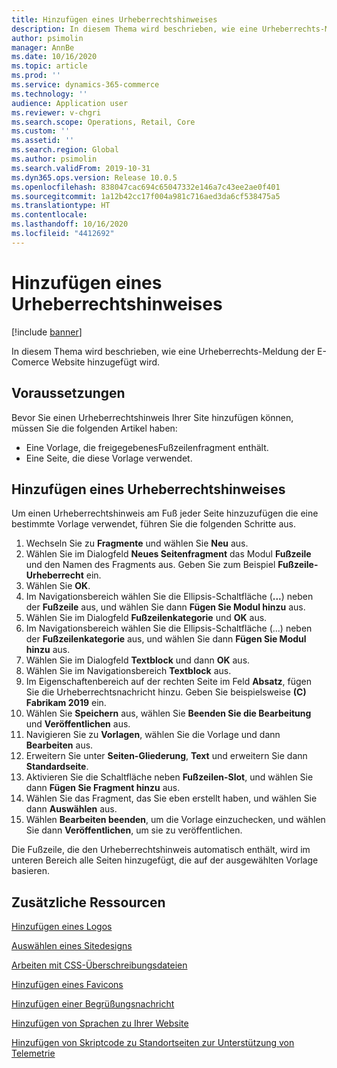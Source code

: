 ```yaml
---
title: Hinzufügen eines Urheberrechtshinweises
description: In diesem Thema wird beschrieben, wie eine Urheberrechts-Meldung der E-Comerce Website hinzugefügt wird.
author: psimolin
manager: AnnBe
ms.date: 10/16/2020
ms.topic: article
ms.prod: ''
ms.service: dynamics-365-commerce
ms.technology: ''
audience: Application user
ms.reviewer: v-chgri
ms.search.scope: Operations, Retail, Core
ms.custom: ''
ms.assetid: ''
ms.search.region: Global
ms.author: psimolin
ms.search.validFrom: 2019-10-31
ms.dyn365.ops.version: Release 10.0.5
ms.openlocfilehash: 838047cac694c65047332e146a7c43ee2ae0f401
ms.sourcegitcommit: 1a12b42cc17f004a981c716aed3da6cf538475a5
ms.translationtype: HT
ms.contentlocale: 
ms.lasthandoff: 10/16/2020
ms.locfileid: "4412692"
---
```

# <a name="add-a-copyright-notice"></a>Hinzufügen eines Urheberrechtshinweises

[!include [banner](includes/banner.md)]

In diesem Thema wird beschrieben, wie eine Urheberrechts-Meldung der E-Comerce Website hinzugefügt wird.

## <a name="prerequisites"></a>Voraussetzungen

Bevor Sie einen Urheberrechtshinweis Ihrer Site hinzufügen können, müssen Sie die folgenden Artikel haben:

- Eine Vorlage, die freigegebenesFußzeilenfragment enthält.
- Eine Seite, die diese Vorlage verwendet.

## <a name="add-a-copyright-notice"></a>Hinzufügen eines Urheberrechtshinweises

Um einen Urheberrechtshinweis am Fuß jeder Seite hinzuzufügen die eine bestimmte Vorlage verwendet, führen Sie die folgenden Schritte aus.

1. Wechseln Sie zu **Fragmente** und wählen Sie **Neu** aus.
1. Wählen Sie im Dialogfeld **Neues Seitenfragment** das Modul **Fußzeile** und den Namen des Fragments aus. Geben Sie zum Beispiel **Fußzeile-Urheberrecht** ein.
1. Wählen Sie **OK**.
1. Im Navigationsbereich wählen Sie die Ellipsis-Schaltfläche (**...**) neben der **Fußzeile** aus, und wählen Sie dann **Fügen Sie Modul hinzu** aus.
1. Wählen Sie im Dialogfeld **Fußzeilenkategorie** und **OK** aus.
1. Im Navigationsbereich wählen Sie die Ellipsis-Schaltfläche (...) neben der **Fußzeilenkategorie** aus, und wählen Sie dann **Fügen Sie Modul hinzu** aus.
1. Wählen Sie im Dialogfeld **Textblock** und dann **OK** aus.
1. Wählen Sie im Navigationsbereich **Textblock** aus.
1. Im Eigenschaftenbereich auf der rechten Seite im Feld **Absatz**, fügen Sie die Urheberrechtsnachricht hinzu. Geben Sie beispielsweise **(C) Fabrikam 2019** ein.
1. Wählen Sie **Speichern** aus, wählen Sie **Beenden Sie die Bearbeitung** und **Veröffentlichen** aus.
1. Navigieren Sie zu **Vorlagen**, wählen Sie die Vorlage und dann **Bearbeiten** aus.
1. Erweitern Sie unter **Seiten-Gliederung**, **Text** und erweitern Sie dann **Standardseite**.
1. Aktivieren Sie die Schaltfläche neben **Fußzeilen-Slot**, und wählen Sie dann **Fügen Sie Fragment hinzu** aus.
1. Wählen Sie das Fragment, das Sie eben erstellt haben, und wählen Sie dann **Auswählen** aus.
1. Wählen **Bearbeiten beenden**, um die Vorlage einzuchecken, und wählen Sie dann **Veröffentlichen**, um sie zu veröffentlichen.

Die Fußzeile, die den Urheberrechtshinweis automatisch enthält, wird im unteren Bereich alle Seiten hinzugefügt, die auf der ausgewählten Vorlage basieren.

## <a name="additional-resources"></a>Zusätzliche Ressourcen

[Hinzufügen eines Logos](add-logo.md)

[Auswählen eines Sitedesigns](select-site-theme.md)

[Arbeiten mit CSS-Überschreibungsdateien](css-override-files.md)

[Hinzufügen eines Favicons](add-favicon.md)

[Hinzufügen einer Begrüßungsnachricht](add-welcome-message.md)

[Hinzufügen von Sprachen zu Ihrer Website](add-languages-to-site.md)

[Hinzufügen von Skriptcode zu Standortseiten zur Unterstützung von Telemetrie](add-telemetry.md)

